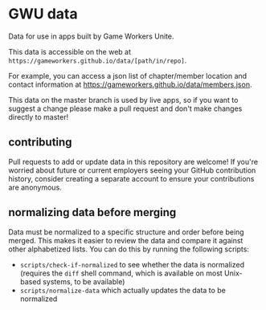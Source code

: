 # GWU data

Data for use in apps built by Game Workers Unite.

This data is accessible on the web at `https://gameworkers.github.io/data/[path/in/repo]`.

For example, you can access a json list of chapter/member location and contact information at https://gameworkers.github.io/data/members.json.

This data on the master branch is used by live apps, so if you want to suggest a change please make a pull request and don't make changes directly to master!

## contributing

Pull requests to add or update data in this repository are welcome! If you're worried about future or current employers seeing your GitHub contribution history, consider creating a separate account to ensure your contributions are anonymous.

## normalizing data before merging

Data must be normalized to a specific structure and order before being merged. This makes it easier to review the data and compare it against other alphabetized lists. You can do this by running the following scripts:

* `scripts/check-if-normalized` to see whether the data is normalized (requires the `diff` shell command, which is available on most Unix-based systems, to be available)
* `scripts/normalize-data` which actually updates the data to be normalized

